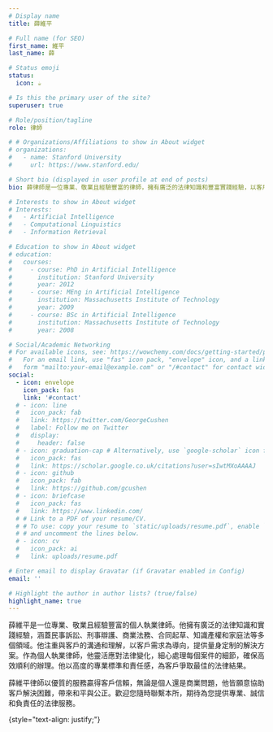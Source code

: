 ```yaml
---
# Display name
title: 薛維平

# Full name (for SEO)
first_name: 維平
last_name: 薛

# Status emoji
status:
  icon: ☕️

# Is this the primary user of the site?
superuser: true

# Role/position/tagline
role: 律師

# # Organizations/Affiliations to show in About widget
# organizations:
#   - name: Stanford University
#     url: https://www.stanford.edu/

# Short bio (displayed in user profile at end of posts)
bio: 薛律師是一位專業、敬業且經驗豐富的律師，擁有廣泛的法律知識和豐富實踐經驗，以客戶為中心，致力於提供全面、專業的法律服務。他重視與客戶的溝通和理解，並以耐心和同情心對待每位客戶，堅持高度專業標準，以公正和正直為信念，努力為客戶爭取最佳法律結果。歡迎您聯繫，尋求專業、誠信且負責任的法律幫助。

# Interests to show in About widget
# Interests:
#   - Artificial Intelligence
#   - Computational Linguistics
#   - Information Retrieval

# Education to show in About widget
# education:
#   courses:
#     - course: PhD in Artificial Intelligence
#       institution: Stanford University
#       year: 2012
#     - course: MEng in Artificial Intelligence
#       institution: Massachusetts Institute of Technology
#       year: 2009
#     - course: BSc in Artificial Intelligence
#       institution: Massachusetts Institute of Technology
#       year: 2008

# Social/Academic Networking
# For available icons, see: https://wowchemy.com/docs/getting-started/page-builder/#icons
#   For an email link, use "fas" icon pack, "envelope" icon, and a link in the
#   form "mailto:your-email@example.com" or "/#contact" for contact widget.
social:
  - icon: envelope
    icon_pack: fas
    link: '#contact'
  # - icon: line
  #   icon_pack: fab
  #   link: https://twitter.com/GeorgeCushen
  #   label: Follow me on Twitter
  #   display:
  #     header: false
  # - icon: graduation-cap # Alternatively, use `google-scholar` icon from `ai` icon pack
  #   icon_pack: fas
  #   link: https://scholar.google.co.uk/citations?user=sIwtMXoAAAAJ
  # - icon: github
  #   icon_pack: fab
  #   link: https://github.com/gcushen
  # - icon: briefcase
  #   icon_pack: fas
  #   link: https://www.linkedin.com/
  # # Link to a PDF of your resume/CV.
  # # To use: copy your resume to `static/uploads/resume.pdf`, enable `ai` icons in `params.yaml`,
  # # and uncomment the lines below.
  # - icon: cv
  #   icon_pack: ai
  #   link: uploads/resume.pdf

# Enter email to display Gravatar (if Gravatar enabled in Config)
email: ''

# Highlight the author in author lists? (true/false)
highlight_name: true
---
```


<!-- 薛律師，是一位專業、敬業且經驗豐富的律師。他擁有廣泛的法律知識和豐富的實踐經驗，涉及多個法律領域，包括民事訴訟、刑事辯護、商業法務、合同起草、知識產權和家庭法等。他在這些領域的深厚專業知識和實踐經驗，使他能夠為客戶提供全面、專業的法律服務。
薛律師非常重視與客戶的溝通和理解。他深知每個案件都有其獨特的情況和需求，因此他始終堅持以客戶為中心，傾聽客戶的需求和關切，以便能夠提供最合適的法律建議和解決方案。他以耐心和同情心來對待每位客戶，讓他們在法律程序中感到被尊重和被關心。

作為一名個人執業律師，薛律師具有靈活性和敏捷度。這使得他能夠快速適應法律變化和新挑戰，並提供更加個性化的解決方案。他對於每個案件的細節和問題都格外謹慎，確保案件進行順利且高效。

薛律師的專業操守和責任感令人敬佩。他始終堅持高度的專業標準，嚴謹的工作態度，並將客戶的利益放在首位。在面對複雜的法律挑戰時，他能夠冷靜處理，採取恰如其分的策略，力求為客戶爭取最佳的法律結果。

薛律師的專業操守和責任感是他成功的基石。他始終堅持嚴謹的法律標準，並以公正和正直為信念。他不僅是客戶的法律代表，更是他們的信任和支持者。

台北市的薛律師以其出色的法律專業和優質的服務贏得了眾多客戶的信賴和好評。如果您在法律事務上需要協助，薛律師將是您可以信賴的律師。無論您面臨的是個人事務還是商業問題，他都願意為您提供幫助，為您解決困難，實現您的目標。

歡迎您隨時聯繫台北市的薛律師，他期待著為您提供專業、誠信和負責任的法律服務，並幫助您走出法律糾紛，為您帶來和平與公正。 -->


薛維平是一位專業、敬業且經驗豐富的個人執業律師。他擁有廣泛的法律知識和實踐經驗，涵蓋民事訴訟、刑事辯護、商業法務、合同起草、知識產權和家庭法等多個領域。他注重與客戶的溝通和理解，以客戶需求為導向，提供量身定制的解決方案。作為個人執業律師，他靈活應對法律變化，細心處理每個案件的細節，確保高效順利的辦理。他以高度的專業標準和責任感，為客戶爭取最佳的法律結果。

薛維平律師以優質的服務贏得客戶信賴，無論是個人還是商業問題，他皆願意協助客戶解決困難，帶來和平與公正。歡迎您隨時聯繫本所，期待為您提供專業、誠信和負責任的法律服務。

{style="text-align: justify;"}
